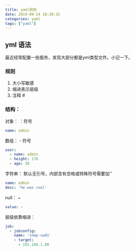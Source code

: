```yaml
---
title: yaml规则
date: 2019-09-24 10:20:31
categories: yaml
tags: ["yaml"]
---
```


## yml 语法

最近经常配置一些服务，发现大部分都是yml类型文件。小记一下。

### 规则
1. 大小写敏感
2. 缩进表示层级
3. 注释 # 

### 结构：

对象： ：符号

``` yml
name: admin
```



数组： - 符号      

``` yml
user:
  - name: admin
  - height: 178
  - age: 30
```

字符串： 默认无引号，内部含有空格或特殊符号需要加''

``` yml
name: admin
desc: 'he was cool'
```

null： ~ 

``` yml
value: ~
```

层级依靠缩进：

``` yml
job:
  - jobconfig:
    name: 'snmp-sw01'
    - target:
      - 192.168.1.88
```